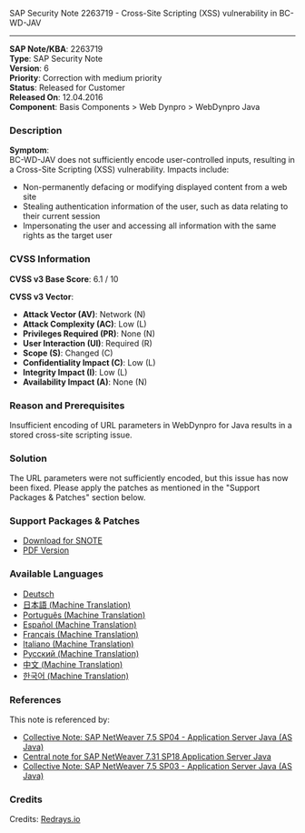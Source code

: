SAP Security Note 2263719 - Cross-Site Scripting (XSS) vulnerability in BC-WD-JAV

---

**SAP Note/KBA**: 2263719  
**Type**: SAP Security Note  
**Version**: 6  
**Priority**: Correction with medium priority  
**Status**: Released for Customer  
**Released On**: 12.04.2016  
**Component**: Basis Components > Web Dynpro > WebDynpro Java

### Description

**Symptom**:  
BC-WD-JAV does not sufficiently encode user-controlled inputs, resulting in a Cross-Site Scripting (XSS) vulnerability. Impacts include:

- Non-permanently defacing or modifying displayed content from a web site  
- Stealing authentication information of the user, such as data relating to their current session  
- Impersonating the user and accessing all information with the same rights as the target user

### CVSS Information

**CVSS v3 Base Score**: 6.1 / 10

**CVSS v3 Vector**:

- **Attack Vector (AV)**: Network (N)  
- **Attack Complexity (AC)**: Low (L)  
- **Privileges Required (PR)**: None (N)  
- **User Interaction (UI)**: Required (R)  
- **Scope (S)**: Changed (C)  
- **Confidentiality Impact (C)**: Low (L)  
- **Integrity Impact (I)**: Low (L)  
- **Availability Impact (A)**: None (N)

### Reason and Prerequisites

Insufficient encoding of URL parameters in WebDynpro for Java results in a stored cross-site scripting issue.

### Solution

The URL parameters were not sufficiently encoded, but this issue has now been fixed. Please apply the patches as mentioned in the "Support Packages & Patches" section below.

### Support Packages & Patches

- [Download for SNOTE](https://notesdownloads.sap.com/note/0040000018237022017)  
- [PDF Version](https://me.sap.com/sap/support/sfm/notes/print/0002263719?language=en-US&token=24FDEB108A4BEC83D1E26A80C9A59507)

### Available Languages

- [Deutsch](https://me.sap.com/notes/0002263719/D)  
- [日本語 (Machine Translation)](https://me.sap.com/notes/0002263719/J)  
- [Português (Machine Translation)](https://me.sap.com/notes/0002263719/P)  
- [Español (Machine Translation)](https://me.sap.com/notes/0002263719/S)  
- [Français (Machine Translation)](https://me.sap.com/notes/0002263719/F)  
- [Italiano (Machine Translation)](https://me.sap.com/notes/0002263719/I)  
- [Русский (Machine Translation)](https://me.sap.com/notes/0002263719/R)  
- [中文 (Machine Translation)](https://me.sap.com/notes/0002263719/1)  
- [한국어 (Machine Translation)](https://me.sap.com/notes/0002263719/3)

### References

This note is referenced by:

- [Collective Note: SAP NetWeaver 7.5 SP04 - Application Server Java (AS Java)](https://me.sap.com/notes/2285185)  
- [Central note for SAP NetWeaver 7.31 SP18 Application Server Java](https://me.sap.com/notes/2305548)  
- [Collective Note: SAP NetWeaver 7.5 SP03 - Application Server Java (AS Java)](https://me.sap.com/notes/2241316)

### Credits

Credits: [Redrays.io](https://redrays.io)